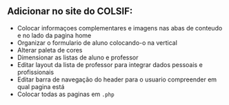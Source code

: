 ## Adicionar no site do COLSIF:

- Colocar informaçoes complementares e imagens nas abas de conteudo e no lado da pagina home 
- Organizar o formulario de aluno colocando-o na vertical
- Alterar paleta de cores
- Dimensionar as listas de aluno e professor
- Editar layout da lista de professor para integrar dados pessoais e profissionais
- Editar barra de navegação do header para o usuario compreender em qual pagina está
- Colocar todas as paginas em `.php`